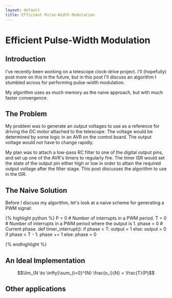 ```yaml
---
layout: default
title: Efficient Pulse-Width Modulation
---
```


# Efficient Pulse-Width Modulation

## Introduction

I've recently been working on a telescope clock-drive project. I'll (hopefully)
post more on this in the future, but in this post I'll discuss an algorithm I
stumbled across for performing pulse-width modulation.

My algorithm uses as much memory as the naive approach, but with much faster
convergence.  

## The Problem

My problem was to generate an output voltages to use as a reference for driving
the DC motor attached to the telescope. The voltage would be determined by some
logic in an AVR on the control board. The output voltage would not have to
change rapidly.

My plan was to attach a low-pass RC filter to one of the digital output pins,
and set up one of the AVR's timers to regularly fire. The timer ISR would set
the state of the output pin either high or low in order to attain the required
output voltage after the filter stage. This post discusses the algorithm to use
in the ISR.

## The Naive Solution

Before I discuss my algorithm, let's look at a naive scheme for generating a
PWM signal:

{% highlight python %}
P = 0      # Number of interrupts in a PWM period.
T = 0      # Number of interrupts in a PWM period where the output is 1.
phase = 0  # Current phase.
def timer_interrupt():
    if phase < T:
        output = 1
    else:
        output = 0
    if phase < T - 1:
        phase += 1
    else:
        phase = 0

{% endhighlight %}

## An Ideal Implementation

$$\lim_{N \to \infty}\sum_{i=0}^{N} \frac{o_i}{N} = \frac{T}{P}$$

## Other applications

